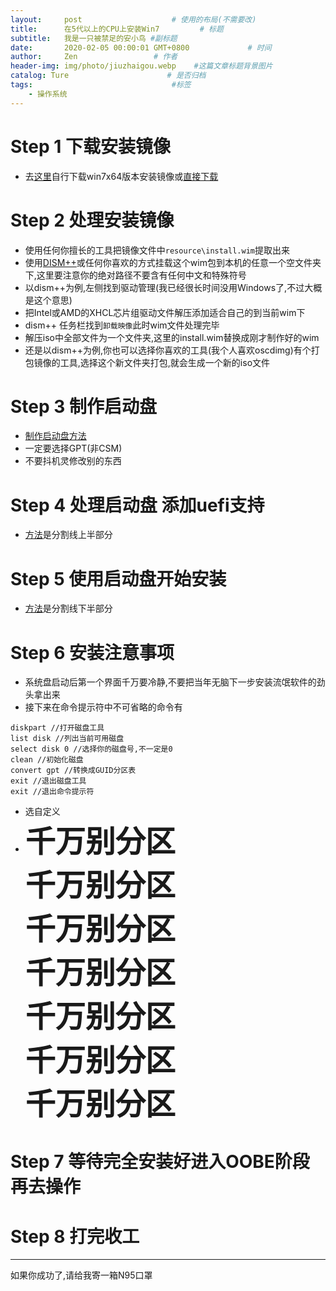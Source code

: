 ```yaml
---
layout:     post                    # 使用的布局(不需要改)
title:      在5代以上的CPU上安装Win7         # 标题
subtitle:   我是一只被禁足的安小鸟 #副标题
date:       2020-02-05 00:00:01 GMT+0800             # 时间
author:     Zen                 # 作者
header-img: img/photo/jiuzhaigou.webp    #这篇文章标题背景图片
catalog: Ture                      # 是否归档
tags:                               #标签
    - 操作系统
---
```



# Step 1 下载安装镜像
+ 去[这里](msdn.itellyou.cn)自行下载win7x64版本安装镜像或[直接下载](
ed2k://|file|cn_windows_7_ultimate_with_sp1_x64_dvd_u_677408.iso|3420557312|B58548681854236C7939003B583A8078|/)

# Step 2 处理安装镜像
+ 使用任何你擅长的工具把镜像文件中`resource\install.wim`提取出来
+ 使用[DISM++](http://cdn.chuyu.me/Dism++10.1.1001.10_d4ba4eb035254b3326d6adc6638bc9c8daea7018.zip)或任何你喜欢的方式挂载这个wim包到本机的任意一个空文件夹下,这里要注意你的绝对路径不要含有任何中文和特殊符号
+ 以dism++为例,左侧找到驱动管理(我已经很长时间没用Windows了,不过大概是这个意思)
+ 把Intel或AMD的XHCL芯片组驱动文件解压添加适合自己的到当前wim下
+ dism++ 任务栏找到`卸载映像`此时wim文件处理完毕
+ 解压iso中全部文件为一个文件夹,这里的install.wim替换成刚才制作好的wim
+ 还是以dism++为例,你也可以选择你喜欢的工具(我个人喜欢oscdimg)有个打包镜像的工具,选择这个新文件夹打包,就会生成一个新的iso文件

# Step 3 制作启动盘
+ [制作启动盘方法](https://zhangyiming748.github.io/2019/05/16/make_a_bootable_usb_disk/)
+ 一定要选择GPT(非CSM)
+ 不要抖机灵修改别的东西

# Step 4 处理启动盘 添加uefi支持
+ [方法](https://zhangyiming748.github.io/2019/11/13/MakeWindows7SupportUEFI/)是分割线上半部分

# Step 5 使用启动盘开始安装

+ [方法](https://zhangyiming748.github.io/2019/11/13/MakeWindows7SupportUEFI/)是分割线下半部分

# Step 6 安装注意事项
+ 系统盘启动后第一个界面千万要冷静,不要把当年无脑下一步安装流氓软件的劲头拿出来
+ 接下来在命令提示符中不可省略的命令有

```
diskpart //打开磁盘工具
list disk //列出当前可用磁盘
select disk 0 //选择你的磁盘号,不一定是0
clean //初始化磁盘
convert gpt //转换成GUID分区表
exit //退出磁盘工具
exit //退出命令提示符
```
+ 选自定义
+ <font size="15"><b>千万别分区<br>千万别分区<br>千万别分区<br>千万别分区<br>千万别分区<br>千万别分区<br>千万别分区</b></font>

# Step 7 等待完全安装好进入OOBE阶段再去操作

# Step 8 打完收工

----

如果你成功了,请给我寄一箱N95口罩
